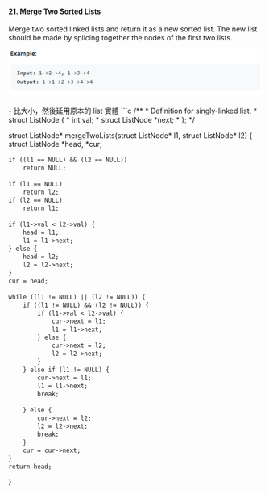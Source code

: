 #### 21. Merge Two Sorted Lists
Merge two sorted linked lists and return it as a new sorted list. The new list should be made by splicing together the nodes of the first two lists.
<p align="center">
    <img src="https://github.com/asli18/leetcode/blob/master/021_example.png?raw=true" alt="021_example"/>
</p>
- 比大小，然後延用原本的 list 實體
```c
/**
 * Definition for singly-linked list.
 * struct ListNode {
 *     int val;
 *     struct ListNode *next;
 * };
 */

struct ListNode* mergeTwoLists(struct ListNode* l1, struct ListNode* l2)
{
    struct ListNode *head, *cur;

    if ((l1 == NULL) && (l2 == NULL))
        return NULL;

    if (l1 == NULL)
        return l2;
    if (l2 == NULL)
        return l1;

    if (l1->val < l2->val) {
        head = l1;
        l1 = l1->next;
    } else {
        head = l2;
        l2 = l2->next;
    }
    cur = head;

    while ((l1 != NULL) || (l2 != NULL)) {
        if ((l1 != NULL) && (l2 != NULL)) {
            if (l1->val < l2->val) {
                cur->next = l1;
                l1 = l1->next;
            } else {
                cur->next = l2;
                l2 = l2->next;
            }
        } else if (l1 != NULL) {
            cur->next = l1;
            l1 = l1->next;
            break;

        } else {
            cur->next = l2;
            l2 = l2->next;
            break;
        }
        cur = cur->next;
    }
    return head;
}
```
